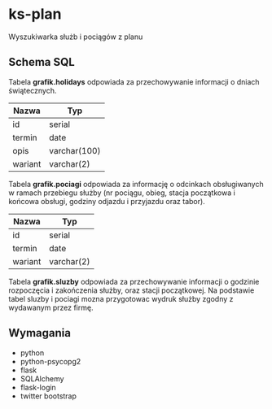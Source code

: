# ks-plan
Wyszukiwarka służb i pociągów z planu

## Schema SQL

Tabela **grafik.holidays** odpowiada za przechowywanie informacji o dniach świątecznych.

|Nazwa|Typ  |
|-----|-----|
|id|serial|
|termin|date|
|opis|varchar(100)|
|wariant|varchar(2)|

Tabela **grafik.pociagi** odpowiada za informację o odcinkach obsługiwanych w ramach przebiegu służby (nr pociągu, obieg, stacja początkowa i końcowa obsługi, godziny odjazdu i przyjazdu oraz tabor).

|Nazwa|Typ  |
|-----|-----|
|id|serial|
|termin|date|
|wariant|varchar(2)|

Tabela **grafik.sluzby** odpowiada za przechowywanie informacji o godzinie rozpoczęcia i zakończenia służby, oraz stacji początkowej. Na podstawie tabel sluzby i pociagi mozna przygotowac wydruk służby zgodny z wydawanym przez firmę. 

## Wymagania
* python
* python-psycopg2
* flask
* SQLAlchemy
* flask-login
* twitter bootstrap

